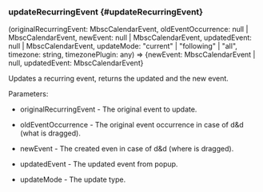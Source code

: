 ### updateRecurringEvent {#updateRecurringEvent}

(originalRecurringEvent: MbscCalendarEvent, oldEventOccurrence: null &#124; MbscCalendarEvent, newEvent: null &#124; MbscCalendarEvent, updatedEvent: null &#124; MbscCalendarEvent, updateMode: "current" &#124; "following" &#124; "all", timezone: string, timezonePlugin: any) => {newEvent: MbscCalendarEvent &#124; null, updatedEvent: MbscCalendarEvent}


Updates a recurring event, returns the updated and the new event.

Parameters:
 - originalRecurringEvent - The original event to update.

 - oldEventOccurrence - The original event occurrence in case of d&amp;d (what is dragged).

 - newEvent - The created even in case of d&amp;d (where is dragged).

 - updatedEvent - The updated event from popup.

 - updateMode - The update type.

